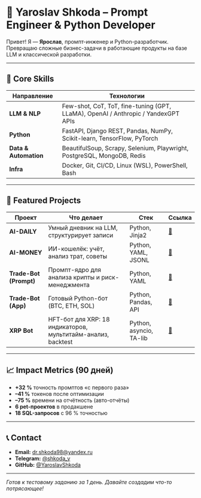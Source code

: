 # 🚀 Yaroslav Shkoda – Prompt Engineer & Python Developer

Привет! Я — **Ярослав**, промпт-инженер и Python-разработчик.  
Превращаю сложные бизнес-задачи в работающие продукты на базе LLM и классической разработки.

---

## 🎯 Core Skills

| Направление | Технологии |
|-------------|------------|
| **LLM & NLP** | Few-shot, CoT, ToT, fine-tuning (GPT, LLaMA), OpenAI / Anthropic / YandexGPT APIs |
| **Python** | FastAPI, Django REST, Pandas, NumPy, Scikit-learn, TensorFlow, PyTorch |
| **Data & Automation** | BeautifulSoup, Scrapy, Selenium, Playwright, PostgreSQL, MongoDB, Redis |
| **Infra** | Docker, Git, CI/CD, Linux (WSL), PowerShell, Bash |

---

## 📂 Featured Projects

| Проект | Что делает | Стек | Ссылка |
|--------|------------|------|--------|
| **AI-DAILY** | Умный дневник на LLM, структурирует записи | Python, Jinja2 | [📁](AI-DAILY) |
| **AI-MONEY** | ИИ-кошелёк: учёт, анализ трат, советы | Python, YAML, JSONL | [📁](AI-MONEY) |
| **Trade-Bot (Prompt)** | Промпт-ядро для анализа крипты и риск-менеджмента | Python, YAML | [📁](trade-bot) |
| **Trade-Bot (App)** | Готовый Python-бот (BTC, ETH, SOL) | Python, Pandas, API | [📁](trade-bot-app) |
| **XRP Bot** | HFT-бот для XRP: 18 индикаторов, мультитайм-анализ, backtest | Python, asyncio, TA-lib | [📁](XRP%20Bot) |

---

## 📈 Impact Metrics (90 дней)

- **+32 %** точность промптов «с первого раза»  
- **–41 %** токенов после оптимизации  
- **–75 %** времени на отчётность (авто-отчёты)  
- **6 pet-проектов** в продакшене  
- **18 SQL-запросов** с 96 % точностью

---

## 📞 Contact

- **Email:** [dr.shkoda98@yandex.ru](mailto:dr.shkoda98@yandex.ru)  
- **Telegram:** [@shkoda_y](https://t.me/shkoda_y)  
- **GitHub:** [@YaroslavShkoda](https://github.com/YaroslavShkoda)

---

_Готов к тестовому заданию за 1 день. Давайте создадим что-то потрясающее!_
